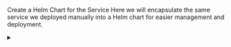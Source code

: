 Create a Helm Chart for the Service
Here we will encapsulate the same service we deployed manually into a Helm chart for easier management and deployment.

<!-- Speaker script:
In this step, we'll take the service we deployed manually and encapsulate it into a Helm chart. Helm charts are packages of pre-configured Kubernetes resources, making it easier to manage and deploy applications on Kubernetes clusters.
-->


<details><summary></summary>
Initialize Helm Chart
First, let's initialize a new Helm chart.

<details><summary></summary>

```bash
helm create catpics-chart
```{{exec}}

<!-- Speaker script:
This command initializes a new Helm chart with a default directory structure and some boilerplate files. We'll modify these files to fit our service.
-->



<details><summary></summary>

### Modify Helm Chart

Now, let's modify the Helm chart to include our service's YAML spec.

<details><summary></summary>

```bash
# Copy the existing YAML spec into the Helm chart
cp /root/catpics.yaml catpics-chart/templates/
```{{exec}}

<!-- Speaker script:
We copy our existing YAML spec into the `templates` directory of the Helm chart. Helm will use this directory to find the Kubernetes resources to deploy.
-->

<details><summary></summary>

### Package Helm Chart

Now, let's package the Helm chart.

<details><summary></summary>

```bash
helm package catpics-chart
```{{exec}}

<!-- Speaker script:
Packaging the Helm chart creates a versioned archive file of your chart. This makes it easier to deploy and share.
-->

<details><summary></summary>

### Deploy Helm Chart

Finally, let's deploy the Helm chart into our existing namespace.

<details><summary></summary>

```bash
helm install catpics catpics-chart/ --namespace demo
```{{exec}}

<!-- Speaker script:
We deploy the Helm chart into the `demo` namespace where our manual service was initially deployed. This will create or update the Kubernetes resources defined in the chart.
-->

<details><summary></summary>

### Verify Helm Deployment

Let's verify that the Helm deployment was successful.

<details><summary></summary>

```bash
helm list -n demo
```{{exec}}

<!-- Speaker script:
This command lists all the Helm releases in the `demo` namespace, allowing us to verify that our Helm chart has been successfully deployed.
-->

<details><summary></summary>

### Explore the Service Again

Since we used the same namespace and service definitions, the service URL remains the same.

<details><summary></summary>
View the "service" again
[Cat Pics]({{TRAFFIC_HOST1_80}}/slideshow)

<!-- Speaker script:
Since we deployed the Helm chart into the same namespace with the same service definitions, you can access the service at the same URL as before.
-->

This concludes Step 2 of our presentation, where we encapsulated our manually deployed service into a Helm chart for easier management and deployment.

**Estimated Time for Step 2**: 6-7 minutes

Feel free to adjust the timing and content as needed for your presentation.



